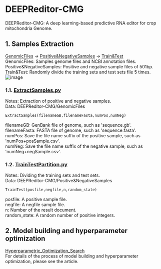 # DEEPReditor-CMG
DEEPReditor-CMG: A deep learning-based predictive RNA editor for crop mitochondria Genome. 

## 1. Samples Extraction
[GenomicFiles](https://github.com/Qinsidong/DEEPReditor-CMG/tree/main/GenomicFiles) $\rightarrow$ [Positive&NegativeSamples](https://github.com/Qinsidong/DEEPReditor-CMG/tree/main/Positive&NegativeSamples) $\rightarrow$ [Train&Test](https://github.com/Qinsidong/DEEPReditor-CMG/tree/main/Train&Test)<br>
GenomicFiles: Samples genome files and NCBI annotation files.<br>
Positive&NegativeSamples: Positive and negative sample files of 501bp.<br>
Train&Test: Randomly divide the training sets and test sets file 5 times.<br>
![image](https://user-images.githubusercontent.com/73972671/217203098-82994219-0107-4ff9-8b6e-56d017122914.png)


### 1.1. [ExtractSamples.py](https://github.com/Qinsidong/DEEPReditor-CMG/blob/main/ExtractSamples.py)
Notes: Extraction of positive and negative samples.<br>
Data: DEEPReditor-CMG/GenomicFiles <br>
```python
ExtractSamples(filenameGB,filenameFasta,numPos,numNeg)
```
filenameGB: GenBank file of genome, such as 'sequence.gb'.<br> 
filenameFasta: FASTA file of genome, such as 'sequence.fasta'.<br> 
numPos: Save the file name suffix of the positive sample, such as 'numPos+posSample.csv'.<br> 
numNeg: Save the file name suffix of the negative sample, such as 'numNeg+negSample.csv'.<br> 
### 1.2. [TrainTestPartition.py](https://github.com/Qinsidong/DEEPReditor-CMG/blob/main/TrainTestPartition.py)
Notes: Dividing the training sets and test sets.<br>
Data: DEEPReditor-CMG/Positive&NegativeSamples <br>
```python
TrainTest(posfile,negfile,n,random_state)
```
posfile: A positive sample file.<br>
negfile: A negfile sample file.<br>
n: Number of the result document.<br>
random_state: A random number of positive integers.<br>

## 2. Model building and hyperparameter optimization
[Hyperparametric_Optimization_Search](https://github.com/Qinsidong/DEEPReditor-CMG/tree/main/Hyperparametric_Optimization_Search)<br>
For details of the process of model building and hyperparameter optimization, please see the article.
